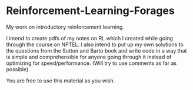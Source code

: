 # Reinforcement-Learning-Forages 
My work on introductory reinforcement learning.

I intend to create pdfs of my notes on RL which I created while going through the course on NPTEL. I also intend to put up my own solutions to the questions from the Sutton and Barto book and write code in a way that is simple and comprehensible for anyone going through it instead of optimizing for speed/performance. (Will try to use comments as far as possible)

You are free to use this material as you wish.
